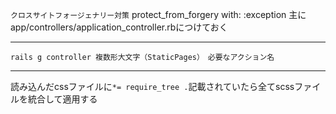 `クロスサイトフォージェナリー対策`
protect_from_forgery with: :exception
主にapp/controllers/application_controller.rbにつけておく

---
`rails g controller 複数形大文字（StaticPages）　必要なアクション名`

---
読み込んだcssファイルに`*= require_tree .`記載されていたら全てscssファイルを統合して適用する
